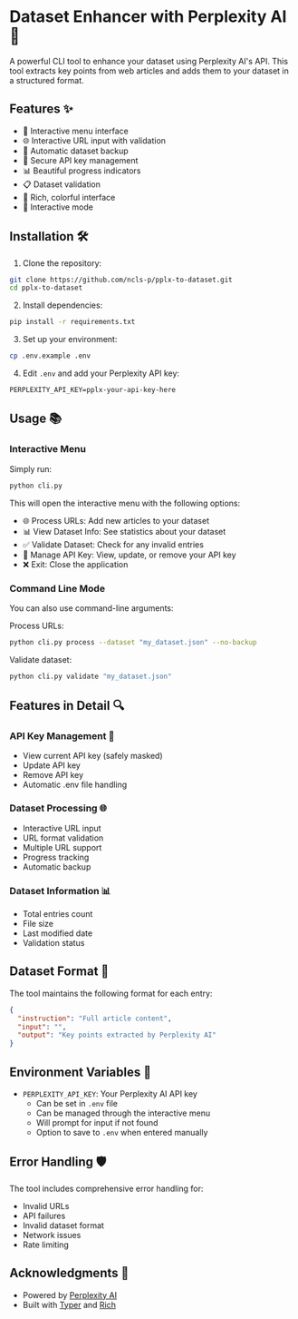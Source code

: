 # Dataset Enhancer with Perplexity AI 🚀

A powerful CLI tool to enhance your dataset using Perplexity AI's API. This tool extracts key points from web articles and adds them to your dataset in a structured format.

## Features ✨

- 🎯 Interactive menu interface
- 🌐 Interactive URL input with validation
- 💾 Automatic dataset backup
- 🔑 Secure API key management
- 📊 Beautiful progress indicators
- 📋 Dataset validation
- 🎨 Rich, colorful interface
- 🔄 Interactive mode

## Installation 🛠️

1. Clone the repository:

```bash
git clone https://github.com/ncls-p/pplx-to-dataset.git
cd pplx-to-dataset
```

2. Install dependencies:

```bash
pip install -r requirements.txt
```

3. Set up your environment:

```bash
cp .env.example .env
```

4. Edit `.env` and add your Perplexity API key:

```
PERPLEXITY_API_KEY=pplx-your-api-key-here
```

## Usage 📚

### Interactive Menu

Simply run:

```bash
python cli.py
```

This will open the interactive menu with the following options:

- 🌐 Process URLs: Add new articles to your dataset
- 📊 View Dataset Info: See statistics about your dataset
- ✅ Validate Dataset: Check for any invalid entries
- 🔑 Manage API Key: View, update, or remove your API key
- ❌ Exit: Close the application

### Command Line Mode

You can also use command-line arguments:

Process URLs:

```bash
python cli.py process --dataset "my_dataset.json" --no-backup
```

Validate dataset:

```bash
python cli.py validate "my_dataset.json"
```

## Features in Detail 🔍

### API Key Management 🔑

- View current API key (safely masked)
- Update API key
- Remove API key
- Automatic .env file handling

### Dataset Processing 🌐

- Interactive URL input
- URL format validation
- Multiple URL support
- Progress tracking
- Automatic backup

### Dataset Information 📊

- Total entries count
- File size
- Last modified date
- Validation status

## Dataset Format 📝

The tool maintains the following format for each entry:

```json
{
  "instruction": "Full article content",
  "input": "",
  "output": "Key points extracted by Perplexity AI"
}
```

## Environment Variables 🔐

- `PERPLEXITY_API_KEY`: Your Perplexity AI API key
  - Can be set in `.env` file
  - Can be managed through the interactive menu
  - Will prompt for input if not found
  - Option to save to `.env` when entered manually

## Error Handling 🛡️

The tool includes comprehensive error handling for:

- Invalid URLs
- API failures
- Invalid dataset format
- Network issues
- Rate limiting

## Acknowledgments 🙏

- Powered by [Perplexity AI](https://docs.perplexity.ai/)
- Built with [Typer](https://typer.tiangolo.com/) and [Rich](https://rich.readthedocs.io/)
